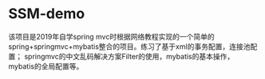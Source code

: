# SSM-demo
该项目是2019年自学spring mvc时根据网络教程实现的一个简单的spring+springmvc+mybatis整合的项目。练习了基于xml的事务配置，连接池配置；
springmvc的中文乱码解决方案Filter的使用，mybatis的基本操作，mybatis的全局配置等。
